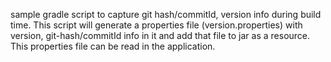 sample gradle script to capture git hash/commitId, version info during build time. This script will generate a properties file (version.properties) with version, git-hash/commitId info in it and add that file to jar as a resource. This properties file can be read in the application. 
